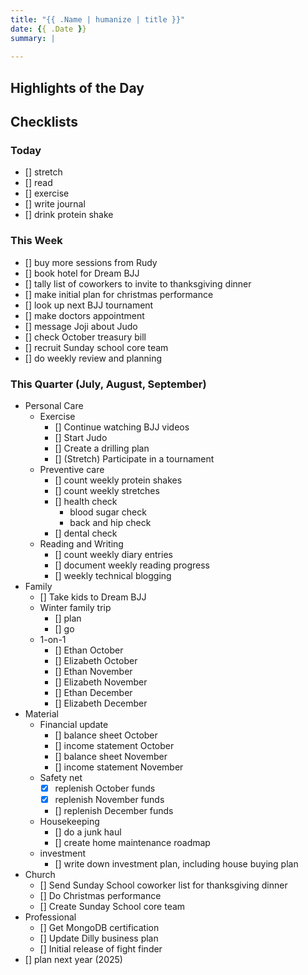 ```yaml
---
title: "{{ .Name | humanize | title }}"
date: {{ .Date }}
summary: |
  
---
```


## Highlights of the Day

## Checklists

### Today

- [] stretch
- [] read
- [] exercise
- [] write journal
- [] drink protein shake

### This Week

- [] buy more sessions from Rudy
- [] book hotel for Dream BJJ
- [] tally list of coworkers to invite to thanksgiving dinner
- [] make initial plan for christmas performance
- [] look up next BJJ tournament
- [] make doctors appointment
- [] message Joji about Judo
- [] check October treasury bill
- [] recruit Sunday school core team
- [] do weekly review and planning

### This Quarter (July, August, September)

- Personal Care
  - Exercise
    - [] Continue watching BJJ videos
    - [] Start Judo
    - [] Create a drilling plan
    - [] (Stretch) Participate in a tournament
  - Preventive care
    - [] count weekly protein shakes
    - [] count weekly stretches
    - [] health check
      - blood sugar check
      - back and hip check
    - [] dental check
  - Reading and Writing
    - [] count weekly diary entries
    - [] document weekly reading progress
    - [] weekly technical blogging
- Family
  - [] Take kids to Dream BJJ
  - Winter family trip
     - [] plan
     - [] go
  - 1-on-1
     - [] Ethan October
     - [] Elizabeth October
     - [] Ethan November
     - [] Elizabeth November
     - [] Ethan December
     - [] Elizabeth December
- Material
  - Financial update
    - [] balance sheet October
    - [] income statement October
    - [] balance sheet November
    - [] income statement November
  - Safety net
    - [x] replenish October funds
    - [x] replenish November funds
    - [] replenish December funds
  - Housekeeping
    - [] do a junk haul
    - [] create home maintenance roadmap
  - investment
    - [] write down investment plan, including house buying plan
- Church
  - [] Send Sunday School coworker list for thanksgiving dinner
  - [] Do Christmas performance
  - [] Create Sunday School core team
- Professional
  - [] Get MongoDB certification
  - [] Update Dilly business plan
  - [] Initial release of fight finder
- [] plan next year (2025)
